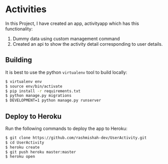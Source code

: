 # Activities

In this Project, I have created an app, activityapp which has this functionality:
1. Dummy data using custom management command
2. Created an api to show the activity detail corresponding to user details.


## Building

It is best to use the python `virtualenv` tool to build locally:

```sh
$ virtualenv env
$ source env/bin/activate
$ pip install -r requirements.txt
$ python manage.py migrations
$ DEVELOPMENT=1 python manage.py runserver
```

## Deploy to Heroku

Run the following commands to deploy the app to Heroku:

```sh
$ git clone https://github.com/rashmishah-dev/UserActivity.git
$ cd UserActivity
$ heroku create
$ git push heroku master:master
$ heroku open
```
